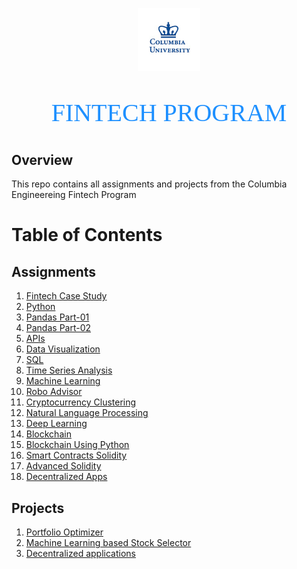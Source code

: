 <p align="center"><img width=20% src="images/columbia-university.gif"></p>

<p align="center" style="color:DodgerBlue; font-family:cambria; font-variant: normal; font-size:30pt">FINTECH PROGRAM
</p>

## **Overview**
This repo contains all assignments and projects from the Columbia Engineereing Fintech Program

# **Table of Contents**

## Assignments
1. [Fintech Case Study](https://github.com/manchester9/fintech/tree/master/01-fintech_case_study)
2. [Python](https://github.com/manchester9/fintech/tree/master/02-python) 
3. [Pandas Part-01](https://github.com/manchester9/fintech/tree/master/03-pandas_part_01)
4. [Pandas Part-02](https://github.com/manchester9/fintech/tree/master/03-pandas_part_01)
5. [APIs](https://github.com/manchester9/fintech/tree/master/05-apis)
6. [Data Visualization](https://github.com/manchester9/fintech/tree/master/06-data_visualization)
7. [SQL](https://github.com/manchester9/fintech/tree/master/07-sql)
8. [Time Series Analysis](https://github.com/manchester9/fintech/tree/master/08-time_series_analysis)
9. [Machine Learning](https://github.com/manchester9/fintech/tree/master/09-machine_learning) 
10. [Robo Advisor](https://github.com/manchester9/unit13-challenge/tree/master/RoboAdvisor)
11. [Cryptocurrency Clustering](https://github.com/manchester9/unit13-challenge/tree/master/CryptoCurrency) 
12. [Natural Language Processing](https://github.com/manchester9/fintech/tree/master/12-natural_language_processing)
13. [Deep Learning](https://github.com/manchester9/fintech/tree/master/13-deep_learning) 
14. [Blockchain](https://github.com/manchester9/fintech/tree/master/14-blockchain)
15. [Blockchain Using Python](https://github.com/manchester9/fintech/tree/master/15-blockchain_python)
16. [Smart Contracts Solidity](https://github.com/manchester9/fintech/tree/master/16-smart_contracts_solidity)
17. [Advanced Solidity](https://github.com/manchester9/fintech/tree/master/16-advanced_solidity)
18. [Decentralized Apps](https://github.com/manchester9/fintech/tree/master/18-decentralized_apps)

## Projects
1. [Portfolio Optimizer](https://github.com/manchester9/portfolio-optimization)
2. [Machine Learning based Stock Selector](https://github.com/jennifermulroy/Project2_MachineLearning)
3. [Decentralized applications]()